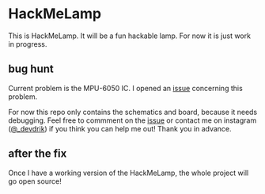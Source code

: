# HackMeLamp

This is HackMeLamp. It will be a fun hackable lamp. For now it is just work in progress.

## bug hunt

Current problem is the MPU-6050 IC. I opened an [issue](https://github.com/devdrik/hackmelamp/issues/1) concerning this problem. 

For now this repo only contains the schematics and board, because it needs debugging. Feel free to commment on the [issue](https://github.com/devdrik/hackmelamp/issues/1) or contact me on instagram ([@_devdrik](https://www.instagram.com/_devdrik/)) if you think you can help me out! Thank you in advance.

## after the fix

Once I have a working version of the HackMeLamp, the whole project will go open source!
